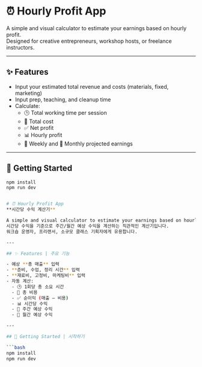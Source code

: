 # ⏰ Hourly Profit App

A simple and visual calculator to estimate your earnings based on hourly profit.  
Designed for creative entrepreneurs, workshop hosts, or freelance instructors.

---

## ✨ Features

- Input your estimated total revenue and costs (materials, fixed, marketing)
- Input prep, teaching, and cleanup time
- Calculate:
  - 🕒 Total working time per session
  - 💸 Total cost
  - ✅ Net profit
  - 📊 Hourly profit
  - 📅 Weekly and 📆 Monthly projected earnings

---

## 🚀 Getting Started

```bash
npm install
npm run dev


# ⏰ Hourly Profit App  
**시간당 수익 계산기**

A simple and visual calculator to estimate your earnings based on hourly profit.  
시간당 수익을 기준으로 주간/월간 예상 수익을 계산하는 직관적인 계산기입니다.  
워크숍 운영자, 프리랜서, 소규모 클래스 기획자에게 유용합니다.

---

## ✨ Features | 주요 기능

- 예상 **총 매출** 입력
- **준비, 수업, 정리 시간** 입력
- **재료비, 고정비, 마케팅비** 입력
- 자동 계산:
  - 🕒 1회당 총 소요 시간
  - 💸 총 비용
  - ✅ 순이익 (매출 – 비용)
  - 📊 시간당 수익
  - 📅 주간 예상 수익
  - 📆 월간 예상 수익

---

## 🚀 Getting Started | 시작하기

```bash
npm install
npm run dev